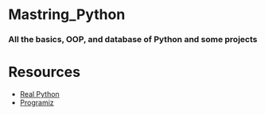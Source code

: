 # Mastring_Python

### All the basics, OOP, and database of Python and some projects

# Resources
+ [Real Python](https://realpython.com/)
+ [Programiz](https://www.programiz.com/python-programming)

